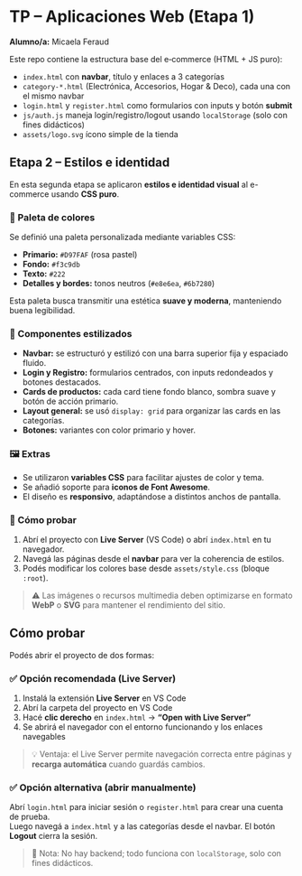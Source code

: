 # TP – Aplicaciones Web (Etapa 1)

**Alumno/a:** Micaela Feraud

Este repo contiene la estructura base del e‑commerce (HTML + JS puro):

- `index.html` con **navbar**, título y enlaces a 3 categorías
- `category-*.html` (Electrónica, Accesorios, Hogar & Deco), cada una con el mismo navbar
- `login.html` y `register.html` como formularios con inputs y botón **submit**
- `js/auth.js` maneja login/registro/logout usando `localStorage` (solo con fines didácticos)
- `assets/logo.svg` ícono simple de la tienda

## Etapa 2 – Estilos e identidad

En esta segunda etapa se aplicaron **estilos e identidad visual** al e-commerce usando **CSS puro**.

### 🎨 Paleta de colores
Se definió una paleta personalizada mediante variables CSS:
- **Primario:** `#D97FAF` (rosa pastel)
- **Fondo:** `#f3c9db`
- **Texto:** `#222`
- **Detalles y bordes:** tonos neutros (`#e8e6ea`, `#6b7280`)
  
Esta paleta busca transmitir una estética **suave y moderna**, manteniendo buena legibilidad.

### 🧱 Componentes estilizados
- **Navbar:** se estructuró y estilizó con una barra superior fija y espaciado fluido.
- **Login y Registro:** formularios centrados, con inputs redondeados y botones destacados.
- **Cards de productos:** cada card tiene fondo blanco, sombra suave y botón de acción primario.
- **Layout general:** se usó `display: grid` para organizar las cards en las categorías.
- **Botones:** variantes con color primario y hover.

### 🖼️ Extras
- Se utilizaron **variables CSS** para facilitar ajustes de color y tema.
- Se añadió soporte para **iconos de Font Awesome**.
- El diseño es **responsivo**, adaptándose a distintos anchos de pantalla.

### 🚀 Cómo probar
1. Abrí el proyecto con **Live Server** (VS Code) o abrí `index.html` en tu navegador.
2. Navegá las páginas desde el **navbar** para ver la coherencia de estilos.
3. Podés modificar los colores base desde `assets/style.css` (bloque `:root`).

> ⚠️ Las imágenes o recursos multimedia deben optimizarse en formato **WebP** o **SVG** para mantener el rendimiento del sitio.


## Cómo probar

Podés abrir el proyecto de dos formas:

### ✅ **Opción recomendada (Live Server)**
1. Instalá la extensión **Live Server** en VS Code  
2. Abrí la carpeta del proyecto en VS Code  
3. Hacé **clic derecho** en `index.html` → **“Open with Live Server”**  
4. Se abrirá el navegador con el entorno funcionando y los enlaces navegables

> 💡 Ventaja: el Live Server permite navegación correcta entre páginas y **recarga automática** cuando guardás cambios.

### ✅ **Opción alternativa (abrir manualmente)**
Abrí `login.html` para iniciar sesión o `register.html` para crear una cuenta de prueba.  
Luego navegá a `index.html` y a las categorías desde el navbar. El botón **Logout** cierra la sesión.

> 📝 Nota: No hay backend; todo funciona con `localStorage`, solo con fines didácticos.
